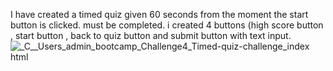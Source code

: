 I have created a timed quiz given 60 seconds from the moment the start button is clicked. must be completed. 
i created 4 buttons (high score button , start button , back to quiz button and submit button with text input.![_C__Users_admin_bootcamp_Challenge4_Timed-quiz-challenge_index html](https://user-images.githubusercontent.com/110849412/201203834-1211df5f-38fd-43b1-9964-8f3a0e18cec1.png)
